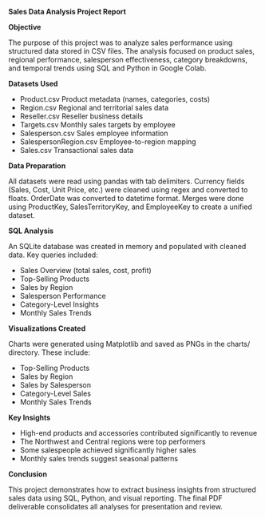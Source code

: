 **Sales Data Analysis Project Report**


**Objective**

The purpose of this project was to analyze sales performance using structured data stored in CSV files. The
analysis focused on product sales, regional performance, salesperson effectiveness, category breakdowns,
and temporal trends using SQL and Python in Google Colab.

**Datasets Used**

- Product.csv Product metadata (names, categories, costs)
- Region.csv Regional and territorial sales data
- Reseller.csv Reseller business details
- Targets.csv Monthly sales targets by employee
- Salesperson.csv Sales employee information
- SalespersonRegion.csv Employee-to-region mapping
- Sales.csv Transactional sales data
  
**Data Preparation**

All datasets were read using pandas with tab delimiters. Currency fields (Sales, Cost, Unit Price, etc.) were
cleaned using regex and converted to floats. OrderDate was converted to datetime format. Merges were
done using ProductKey, SalesTerritoryKey, and EmployeeKey to create a unified dataset.

**SQL Analysis**

An SQLite database was created in memory and populated with cleaned data. Key queries included:
- Sales Overview (total sales, cost, profit)
- Top-Selling Products
- Sales by Region
- Salesperson Performance
- Category-Level Insights
- Monthly Sales Trends

**Visualizations Created**

Charts were generated using Matplotlib and saved as PNGs in the charts/ directory. These include:
- Top-Selling Products
- Sales by Region
- Sales by Salesperson
- Category-Level Sales
- Monthly Sales Trends

**Key Insights**

- High-end products and accessories contributed significantly to revenue
- The Northwest and Central regions were top performers
- Some salespeople achieved significantly higher sales
- Monthly sales trends suggest seasonal patterns

**Conclusion**

This project demonstrates how to extract business insights from structured sales data using SQL, Python,
and visual reporting. The final PDF deliverable consolidates all analyses for presentation and review.
